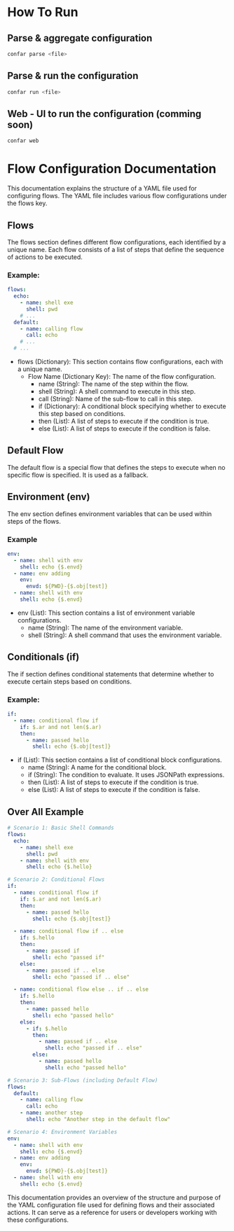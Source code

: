 # How To Run

## Parse & aggregate configuration

```bash
confar parse <file>
```

## Parse & run the configuration

```bash
confar run <file>
```

## Web - UI to run the configuration (comming soon)

```bash
confar web
```

# Flow Configuration Documentation

This documentation explains the structure of a YAML file used for configuring flows. The YAML file includes various flow configurations under the flows key.

## Flows

The flows section defines different flow configurations, each identified by a unique name. Each flow consists of a list of steps that define the sequence of actions to be executed.

### Example:

```yaml
flows:
  echo:
    - name: shell exe
      shell: pwd
    # ...
  default:
    - name: calling flow
      call: echo
    # ...
  # ...
```

- flows (Dictionary): This section contains flow configurations, each with a unique name.
  - Flow Name (Dictionary Key): The name of the flow configuration.
    - name (String): The name of the step within the flow.
    - shell (String): A shell command to execute in this step.
    - call (String): Name of the sub-flow to call in this step.
    - if (Dictionary): A conditional block specifying whether to execute this step based on conditions.
    - then (List): A list of steps to execute if the condition is true.
    - else (List): A list of steps to execute if the condition is false.

## Default Flow

The default flow is a special flow that defines the steps to execute when no specific flow is specified. It is used as a fallback.

## Environment (env)

The env section defines environment variables that can be used within steps of the flows.

### Example

```yaml
env:
  - name: shell with env
    shell: echo {$.envd}
  - name: env adding
    env:
      envd: ${PWD}-{$.obj[test]}
  - name: shell with env
    shell: echo {$.envd}
```

- env (List): This section contains a list of environment variable configurations.
  - name (String): The name of the environment variable.
  - shell (String): A shell command that uses the environment variable.

## Conditionals (if)

The if section defines conditional statements that determine whether to execute certain steps based on conditions.

### Example:

```yaml
if:
  - name: conditional flow if
    if: $.ar and not len($.ar)
    then:
      - name: passed hello
        shell: echo {$.obj[test]}
```

- if (List): This section contains a list of conditional block configurations.
  - name (String): A name for the conditional block.
  - if (String): The condition to evaluate. It uses JSONPath expressions.
  - then (List): A list of steps to execute if the condition is true.
  - else (List): A list of steps to execute if the condition is false.

## Over All Example

```yaml
# Scenario 1: Basic Shell Commands
flows:
  echo:
    - name: shell exe
      shell: pwd
    - name: shell with env
      shell: echo {$.hello}

# Scenario 2: Conditional Flows
if:
  - name: conditional flow if
    if: $.ar and not len($.ar)
    then:
      - name: passed hello
        shell: echo {$.obj[test]}

  - name: conditional flow if .. else
    if: $.hello
    then:
      - name: passed if
        shell: echo "passed if"
    else:
      - name: passed if .. else
        shell: echo "passed if .. else"

  - name: conditional flow else .. if .. else
    if: $.hello
    then:
      - name: passed hello
        shell: echo "passed hello"
    else:
      - if: $.hello
        then:
          - name: passed if .. else
            shell: echo "passed if .. else"
        else:
          - name: passed hello
            shell: echo "passed hello"

# Scenario 3: Sub-Flows (including Default Flow)
flows:
  default:
    - name: calling flow
      call: echo
    - name: another step
      shell: echo "Another step in the default flow"

# Scenario 4: Environment Variables
env:
  - name: shell with env
    shell: echo {$.envd}
  - name: env adding
    env:
      envd: ${PWD}-{$.obj[test]}
  - name: shell with env
    shell: echo {$.envd}
```

This documentation provides an overview of the structure and purpose of the YAML configuration file used for defining flows and their associated actions. It can serve as a reference for users or developers working with these configurations.
